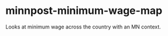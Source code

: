minnpost-minimum-wage-map
=========================

Looks at minimum wage across the country with an MN context.
